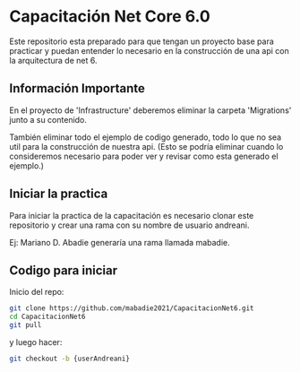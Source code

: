 # Capacitación Net Core 6.0

Este repositorio esta preparado para que tengan un proyecto base para practicar y puedan entender lo necesario en la construcción de una api con la arquitectura de net 6.

## Información Importante

En el proyecto de 'Infrastructure' deberemos eliminar la carpeta 'Migrations' junto a su contenido.

También eliminar todo el ejemplo de codigo generado, todo lo que no sea util para la construcción de nuestra api. (Esto se podría eliminar cuando lo consideremos necesario para poder ver y revisar como esta generado el ejemplo.)

## Iniciar la practica

Para iniciar la practica de la capacitación es necesario clonar este repositorio y crear una rama con su nombre de usuario andreani.

Ej: Mariano D. Abadie generaría una rama llamada mabadie.

## Codigo para iniciar
Inicio del repo:
```bash
git clone https://github.com/mabadie2021/CapacitacionNet6.git
cd CapacitacionNet6
git pull
```

y luego hacer:
```bash
git checkout -b {userAndreani}
```
